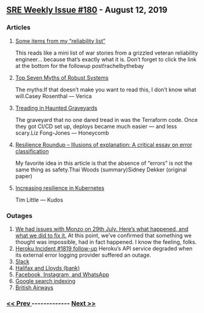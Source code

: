 ## [SRE Weekly Issue #180](https://sreweekly.com/sre-weekly-issue-180/) - August 12, 2019
### Articles

1. [Some items from my “reliability list”
](http://rachelbythebay.com/w/2019/07/21/reliability/)

    This reads like a mini list of war stories from a grizzled veteran reliability engineer… because that’s exactly what it is. Don’t forget to click the link at the bottom for the followup post!rachelbythebay
1. [Top Seven Myths of Robust Systems](https://www.verica.io/top-seven-myths-of-robust-systems/)

    The myths:If that doesn’t make you want to read this, I don’t know what will.Casey Rosenthal — Verica
1. [Treading in Haunted Graveyards](https://www.honeycomb.io/blog/treading-in-haunted-graveyards/)

    The graveyard that no one dared tread in was the Terraform code. Once they got CI/CD set up, deploys became much easier — and less scary.Liz Fong-Jones — Honeycomb
1. [Resilience Roundup – Illusions of explanation: A critical essay on error classification](https://resilienceroundup.com/issues/42/)

    My favorite idea in this article is that the absence of “errors” is not the same thing as safety.Thai Woods (summary)Sidney Dekker (original paper)
1. [Increasing resilience in Kubernetes](https://medium.com/kudos-engineering/increasing-resilience-in-kubernetes-b6ddc9fecf80)

    Tim Little — Kudos
### Outages

1. [We had issues with Monzo on 29th July. Here’s what happened, and what we did to fix it.](https://monzo.com/blog/2019/09/08/why-monzo-wasnt-working-on-july-29th)
    At this point, we’ve confirmed that something we thought was impossible, had in fact happened.
I know the feeling, folks.
1. [Heroku Incident #1819 follow-up](https://status.heroku.com/incidents/1819)
    Heroku’s API service degraded when its external error logging provider suffered an outage.
1. [Slack](https://status.slack.com/2019-08/28217646f99843b9)
1. [Halifax and Lloyds (bank)](https://www.thesun.co.uk/money/9656857/halifax-lloyds-banking-app-website-down-customers-locked-out/)
1. [Facebook, Instagram, and WhatsApp](https://www.nj.com/entertainment/2019/08/instagram-goes-down-again-across-globe-facebook-whatsapp-also-affected-whats-new.html)
1. [Google search indexing](https://www.hindustantimes.com/tech/google-search-faces-indexing-outage-globally-fixed-now/story-2omXk8cdpttrNPthd7BSyO.html)
1. [British Airways](https://thenextweb.com/insider/2019/08/07/british-airways-system-failure-causes-delays-and-infinite-queues-again/)

### [ << Prev ](sreweekly-179.md) ------------- [ Next >> ](sreweekly-181.md)